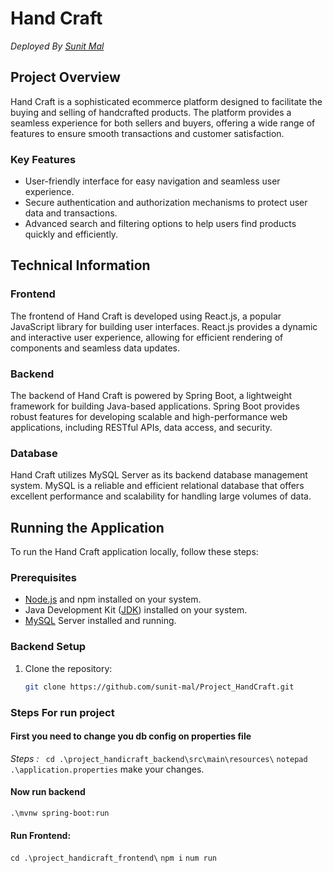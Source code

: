 # Hand Craft

_Deployed By [Sunit Mal](https://github.com/sunit-mal)_

## Project Overview

Hand Craft is a sophisticated ecommerce platform designed to facilitate the buying and selling of handcrafted products. The platform provides a seamless experience for both sellers and buyers, offering a wide range of features to ensure smooth transactions and customer satisfaction.

### Key Features

- User-friendly interface for easy navigation and seamless user experience.
- Secure authentication and authorization mechanisms to protect user data and transactions.
- Advanced search and filtering options to help users find products quickly and efficiently.

## Technical Information

### Frontend

The frontend of Hand Craft is developed using React.js, a popular JavaScript library for building user interfaces. React.js provides a dynamic and interactive user experience, allowing for efficient rendering of components and seamless data updates.

### Backend

The backend of Hand Craft is powered by Spring Boot, a lightweight framework for building Java-based applications. Spring Boot provides robust features for developing scalable and high-performance web applications, including RESTful APIs, data access, and security.

### Database

Hand Craft utilizes MySQL Server as its backend database management system. MySQL is a reliable and efficient relational database that offers excellent performance and scalability for handling large volumes of data.

## Running the Application

To run the Hand Craft application locally, follow these steps:

### Prerequisites

- [Node.js](https://nodejs.org/en/download) and npm installed on your system.
- Java Development Kit ([JDK](https://download.oracle.com/java/21/latest/jdk-21_windows-x64_bin.exe)) installed on your system.
- [MySQL](https://dev.mysql.com/downloads/installer/) Server installed and running.

### Backend Setup

1. Clone the repository:
   ```bash
   git clone https://github.com/sunit-mal/Project_HandCraft.git
   ```

### Steps For run project

#### First you need to change you db config on properties file

_Steps :_
` cd .\project_handicraft_backend\src\main\resources\`
`notepad .\application.properties`
make your changes.

#### Now run backend 
`.\mvnw spring-boot:run`

#### Run Frontend:
`cd .\project_handicraft_frontend\`
`npm i`
`num run`
